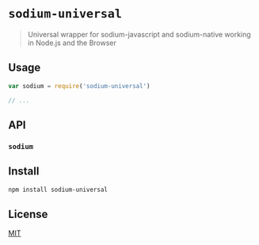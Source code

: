 # `sodium-universal`

> Universal wrapper for sodium-javascript and sodium-native working in Node.js and the Browser

## Usage

```js
var sodium = require('sodium-universal')

// ...

```

## API

### `sodium`

## Install

```sh
npm install sodium-universal
```

## License

[MIT](LICENSE.md)
